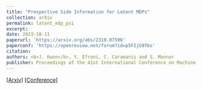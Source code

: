 ```yaml
---
title: "Prospective Side Information for Latent MDPs"
collection: arXiv
permalink: latent_mdp_psi
excerpt: 
date: 2023-10-11
paperurl: 'https://arxiv.org/abs/2310.07596'
paperconf: 'https://openreview.net/forum?id=p5FIjG9fbs'
citation: 
authors: <b>J. Kwon</b>, Y. Efroni, C. Caramanis and S. Mannor
publisher: Proceedings of the 41st International Conference on Machine Learning (ICML) 2024 (Spotlight)
---
```



[[Arxiv]](https://arxiv.org/abs/2310.07596) [[Conference]](https://openreview.net/forum?id=p5FIjG9fbs)
